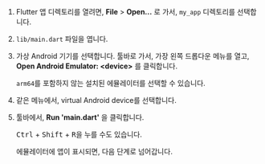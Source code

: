 1. Flutter 앱 디렉토리를 열려면, 
   **File** <span aria-label="and then">></span> **Open...** 로 가서, 
   `my_app` 디렉토리를 선택합니다.

2. `lib/main.dart` 파일을 엽니다.

3. 가상 Android 기기를 선택합니다. 
   툴바로 가서, 가장 왼쪽 드롭다운 메뉴를 열고, **Open Android Emulator: \<device\>** 를 클릭합니다.

   `arm64`를 포함하지 않는 설치된 에뮬레이터를 선택할 수 있습니다.

4. 같은 메뉴에서, virtual Android device를 선택합니다.

5. 툴바에서, **Run 'main.dart'** 을 클릭합니다.

   <kbd>Ctrl</kbd> + <kbd>Shift</kbd> + <kbd>R</kbd>을 누를 수도 있습니다.

   에뮬레이터에 앱이 표시되면, 다음 단계로 넘어갑니다.